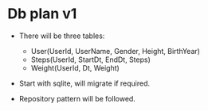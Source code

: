 # Db plan v1

- There will be three tables:
   - User(UserId, UserName, Gender, Height, BirthYear)
   - Steps(UserId, StartDt, EndDt, Steps)
   - Weight(UserId, Dt, Weight)

- Start with sqlite, will migrate if required.
- Repository pattern will be followed.